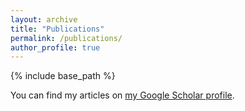 ```yaml
---
layout: archive
title: "Publications"
permalink: /publications/
author_profile: true
---
```


{% include base_path %}

You can find my articles on [my Google Scholar profile](https://scholar.google.co.uk/citations?hl=en&user=Dr5nIRYAAAAJ).
